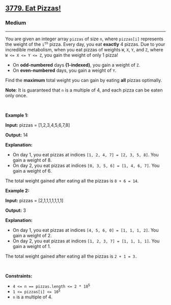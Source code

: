 <h2><a href="https://leetcode.com/problems/eat-pizzas">3779. Eat Pizzas!</a></h2><h3>Medium</h3><hr><p>You are given an integer array <code>pizzas</code> of size <code>n</code>, where <code>pizzas[i]</code> represents the weight of the <code>i<sup>th</sup></code> pizza. Every day, you eat <strong>exactly</strong> 4 pizzas. Due to your incredible metabolism, when you eat pizzas of weights <code>W</code>, <code>X</code>, <code>Y</code>, and <code>Z</code>, where <code>W &lt;= X &lt;= Y &lt;= Z</code>, you gain the weight of only 1 pizza!</p>

<ul>
	<li>On <strong><span style="box-sizing: border-box; margin: 0px; padding: 0px;">odd-numbered</span></strong> days <strong>(1-indexed)</strong>, you gain a weight of <code>Z</code>.</li>
	<li>On <strong>even-numbered</strong> days, you gain a weight of <code>Y</code>.</li>
</ul>

<p>Find the <strong>maximum</strong> total weight you can gain by eating <strong>all</strong> pizzas optimally.</p>

<p><strong>Note</strong>: It is guaranteed that <code>n</code> is a multiple of 4, and each pizza can be eaten only once.</p>

<p>&nbsp;</p>
<p><strong class="example">Example 1:</strong></p>

<div class="example-block">
<p><strong>Input:</strong> <span class="example-io">pizzas = [1,2,3,4,5,6,7,8]</span></p>

<p><strong>Output:</strong> <span class="example-io">14</span></p>

<p><strong>Explanation:</strong></p>

<ul>
	<li>On day 1, you eat pizzas at indices <code>[1, 2, 4, 7] = [2, 3, 5, 8]</code>. You gain a weight of 8.</li>
	<li>On day 2, you eat pizzas at indices <code>[0, 3, 5, 6] = [1, 4, 6, 7]</code>. You gain a weight of 6.</li>
</ul>

<p>The total weight gained after eating all the pizzas is <code>8 + 6 = 14</code>.</p>
</div>

<p><strong class="example">Example 2:</strong></p>

<div class="example-block">
<p><strong>Input:</strong> <span class="example-io">pizzas = [2,1,1,1,1,1,1,1]</span></p>

<p><strong>Output:</strong> <span class="example-io">3</span></p>

<p><strong>Explanation:</strong></p>

<ul>
	<li>On day 1, you eat pizzas at indices <code>[4, 5, 6, 0] = [1, 1, 1, 2]</code>. You gain a weight of 2.</li>
	<li>On day 2, you eat pizzas at indices <code>[1, 2, 3, 7] = [1, 1, 1, 1]</code>. You gain a weight of 1.</li>
</ul>

<p>The total weight gained after eating all the pizzas is <code>2 + 1 = 3.</code></p>
</div>

<p>&nbsp;</p>
<p><strong>Constraints:</strong></p>

<ul>
	<li><code>4 &lt;= n == pizzas.length &lt;= 2 * 10<sup><span style="font-size: 10.8333px;">5</span></sup></code></li>
	<li><code>1 &lt;= pizzas[i] &lt;= 10<sup>5</sup></code></li>
	<li><code>n</code> is a multiple of 4.</li>
</ul>
